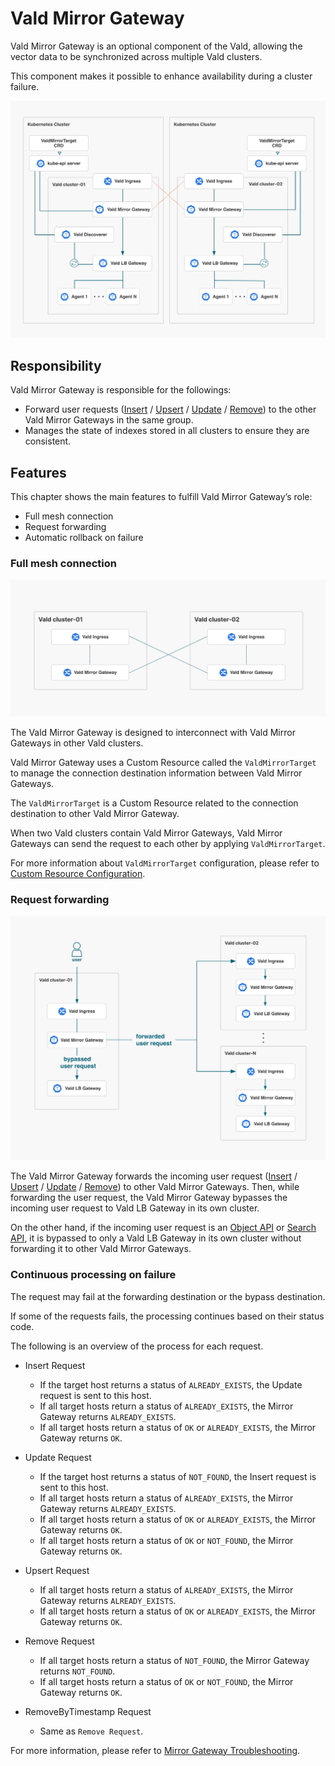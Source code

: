 # Vald Mirror Gateway

Vald Mirror Gateway is an optional component of the Vald, allowing the vector data to be synchronized across multiple Vald clusters.

This component makes it possible to enhance availability during a cluster failure.

<img src="../../../assets/docs/overview/component/mirror-gateway/mirror-gateway.png">

## Responsibility

Vald Mirror Gateway is responsible for the followings:

- Forward user requests ([Insert](../../api/insert.md) / [Upsert](../../api/upsert.md) / [Update](../../api/update.md) / [Remove](../../api/remove.md)) to the other Vald Mirror Gateways in the same group.
- Manages the state of indexes stored in all clusters to ensure they are consistent.

## Features

This chapter shows the main features to fulfill Vald Mirror Gateway’s role:

- Full mesh connection
- Request forwarding
- Automatic rollback on failure

### Full mesh connection

<img src="../../../assets/docs/overview/component/mirror-gateway/full-mesh-connection.png">

The Vald Mirror Gateway is designed to interconnect with Vald Mirror Gateways in other Vald clusters.

Vald Mirror Gateway uses a Custom Resource called the `ValdMirrorTarget` to manage the connection destination information between Vald Mirror Gateways.

The `ValdMirrorTarget` is a Custom Resource related to the connection destination to other Vald Mirror Gateway.

When two Vald clusters contain Vald Mirror Gateways, Vald Mirror Gateways can send the request to each other by applying `ValdMirrorTarget`.

For more information about `ValdMirrorTarget` configuration, please refer to [Custom Resource Configuration](../../user-guides/mirroring-configuration.md).

### Request forwarding

<img src="../../../assets/docs/overview/component/mirror-gateway/request-forwarding.png">

The Vald Mirror Gateway forwards the incoming user request ([Insert](../../api/insert.md) / [Upsert](../../api/upsert.md) / [Update](../../api/update.md) / [Remove](../../api/remove.md)) to other Vald Mirror Gateways.
Then, while forwarding the user request, the Vald Mirror Gateway bypasses the incoming user request to Vald LB Gateway in its own cluster.

On the other hand, if the incoming user request is an [Object API](../../api/object.md) or [Search API](../../api/search.md), it is bypassed to only a Vald LB Gateway in its own cluster without forwarding it to other Vald Mirror Gateways.

### Continuous processing on failure

The request may fail at the forwarding destination or the bypass destination.

If some of the requests fails, the processing continues based on their status code.

The following is an overview of the process for each request.

- Insert Request

  - If the target host returns a status of `ALREADY_EXISTS`, the Update request is sent to this host.
  - If all target hosts return a status of `ALREADY_EXISTS`, the Mirror Gateway returns `ALREADY_EXISTS`.
  - If all target hosts return a status of `OK` or `ALREADY_EXISTS`, the Mirror Gateway returns `OK`.

- Update Request

  - If the target host returns a status of `NOT_FOUND`, the Insert request is sent to this host.
  - If all target hosts return a status of `ALREADY_EXISTS`, the Mirror Gateway returns `ALREADY_EXISTS`.
  - If all target hosts return a status of `OK` or `ALREADY_EXISTS`, the Mirror Gateway returns `OK`.
  - If all target hosts return a status of `OK` or `NOT_FOUND`, the Mirror Gateway returns `OK`.

- Upsert Request

  - If all target hosts return a status of `ALREADY_EXISTS`, the Mirror Gateway returns `ALREADY_EXISTS`.
  - If all target hosts return a status of `OK` or `ALREADY_EXISTS`, the Mirror Gateway returns `OK`.

- Remove Request

  - If all target hosts return a status of `NOT_FOUND`, the Mirror Gateway returns `NOT_FOUND`.
  - If all target hosts return a status of `OK` or `NOT_FOUND`, the Mirror Gateway returns `OK`.

- RemoveByTimestamp Request

  - Same as `Remove Request`.

For more information, please refer to [Mirror Gateway Troubleshooting](../../troubleshooting/mirror-gateway.md).

